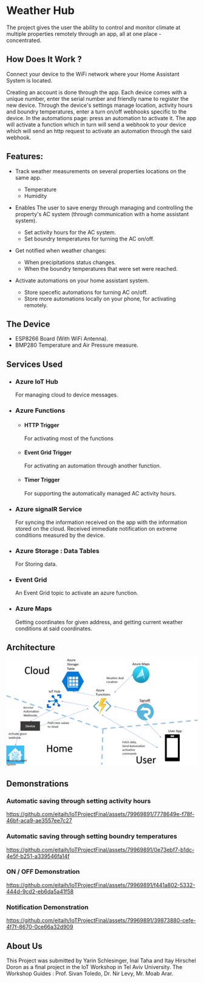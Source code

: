 # Weather Hub

The project gives the user the ability to control and monitor climate at multiple properties remotely through an app, all at one place - concentrated.

## How Does It Work ?

Connect your device to the WiFi network where your Home Assistant System is located.

Creating an account is done through the app.
Each device comes with a unique number, enter the serial number and friendly name to register the new device.
Through the device's settings manage location, activity hours and boundry temperatures, enter a turn on/off webhooks specific to the device.
In the automations page: press an automation to activate it. The app will activate a function which in turn will send a webhook to your device which will send an http request to activate an automation through the said webhook.

## Features:

* Track weather measurements on several properties locations on the same app.
  - Temperature
  - Humidity

* Enables The user to save energy through managing and controlling the property's AC system (through communication with a home assistant system).
  - Set activity hours for the AC system.
  - Set boundry temperatures for turning the AC on/off.

* Get notified when weather changes:
  - When precipitations status changes.
  - When the boundry temperatures that were set were reached.

* Activate automations on your home assistant system.
  - Store specefic automations for turning AC on/off.
  - Store more automations locally on your phone, for activating remotely.
 
## The Device

* ESP8266 Board (With WiFi Antenna).
* BMP280 Temperature and Air Pressure measure.

## Services Used

* ### Azure IoT Hub
  For managing cloud to device messages.
  
* ### Azure Functions
  - #### HTTP Trigger
    For activating most of the functions
  - #### Event Grid Trigger
    For activating an automation through another function.
  - #### Timer Trigger
    For supporting the automatically managed AC activity hours.
    
* ### Azure signalR Service
  For syncing the information received on the app with the information stored on the cloud. Received immediate notification on extreme conditions measured by the device.
  
* ### Azure Storage : Data Tables
  For Storing data.
  
* ### Event Grid
  An Event Grid topic to activate an azure function.

* ### Azure Maps
  Getting coordinates for given address, and getting current weather conditions at said coordinates.

## Architecture
![Architecture Image](./Architecture.PNG)

## Demonstrations


### Automatic saving through setting activity hours
https://github.com/eitaih/IoTProjectFinal/assets/79969891/7778649e-f78f-46bf-aca9-ae3557ee7c27

### Automatic saving through setting boundry temperatures
https://github.com/eitaih/IoTProjectFinal/assets/79969891/0e73ebf7-b1dc-4e5f-b251-a339546fa14f

### ON / OFF Demonstration
https://github.com/eitaih/IoTProjectFinal/assets/79969891/f441a802-5332-444d-9cd2-eb6da5a41f58

### Notification Demonstration
https://github.com/eitaih/IoTProjectFinal/assets/79969891/39873880-cefe-4f7f-8670-0ce66a32d909








## About Us
This Project was submitted by Yarin Schlesinger, Inal Taha and Itay Hirschel Doron as a final project in the IoT Workshop in Tel Aviv University.
The Workshop Guides : Prof. Sivan Toledo, Dr. Nir Levy, Mr. Moab Arar.

